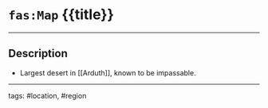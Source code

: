 # `fas:Map` {{title}}
---

## Description
-   Largest desert in [[Arduth]], known to be impassable.

---
tags: #location, #region